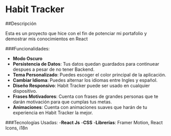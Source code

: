 # Habit Tracker

##Descripción

Esta es un proyecto que hice con el fin de potenciar mi portafolio y demostrar mis conocimientos en React

###Funcionalidades:

- **Modo Oscuro**
- **Persistencia de Datos**: Tus datos quedan guardados para continuear despues a pesar de no tener Backend.
- **Tema Personalizado**: Puedes escoger el color principal de la aplicación.
- **Cambiar Idioma**: Puedes alternar los idiomas entre Ingles y español.
- **Diseño Responsivo**: Habit Tracker puede ser usado en cualquier dispositivo.
- **Frases Motivadores**: Cuenta con frases de grandes personas que te darán motivación para que cumplas tus metas.
- **Animaciones**: Cuenta con animaciones suaves que harán de tu experiencia en Habit Tracker la mejor.

###Tecnologías Usadas:
-**React Js**
-**CSS**
-**Librerías**: Framer Motion, React Icons, i18n
